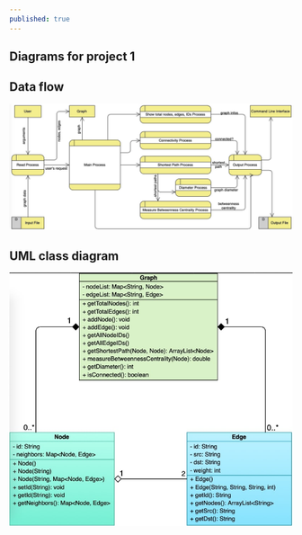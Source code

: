```yaml
---
published: true
---
```


## Diagrams for project 1
## Data flow
![](/assets/data-flow.jpg)
## UML class diagram

![](/assets/uml-class-diagram.jpg)